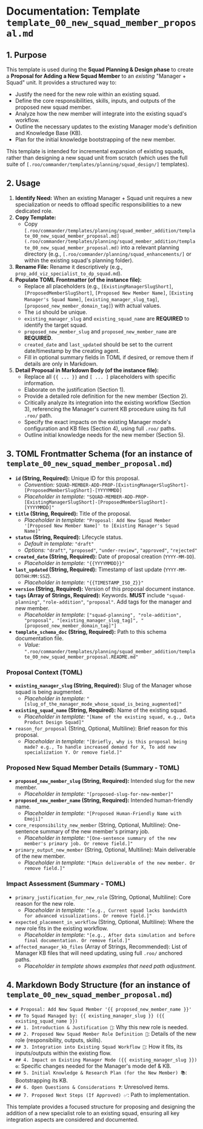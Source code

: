 # Documentation: Template `template_00_new_squad_member_proposal.md`

## 1. Purpose

This template is used during the **Squad Planning & Design phase** to create a **Proposal for Adding a New Squad Member** to an *existing* "Manager + Squad" unit. It provides a structured way to:

*   Justify the need for the new role within an existing squad.
*   Define the core responsibilities, skills, inputs, and outputs of the proposed new squad member.
*   Analyze how the new member will integrate into the existing squad's workflow.
*   Outline the necessary updates to the existing Manager mode's definition and Knowledge Base (KB).
*   Plan for the initial knowledge bootstrapping of the new member.

This template is intended for incremental expansion of existing squads, rather than designing a new squad unit from scratch (which uses the full suite of `[.roo/commander/templates/planning/squad_design/]` templates).

## 2. Usage

1.  **Identify Need:** When an existing Manager + Squad unit requires a new specialization or needs to offload specific responsibilities to a new dedicated role.
2.  **Copy Template:**
    *   Copy `[.roo/commander/templates/planning/squad_member_addition/template_00_new_squad_member_proposal.md](.roo/commander/templates/planning/squad_member_addition/template_00_new_squad_member_proposal.md)` into a relevant planning directory (e.g., `[.roo/commander/planning/squad_enhancements/]` or within the existing squad's planning folder).
3.  **Rename File:** Rename it descriptively (e.g., `prop_add_viz_specialist_to_dp_squad.md`).
4.  **Populate TOML Frontmatter (of the instance file):**
    *   Replace all placeholders (e.g., `[ExistingManagerSlugShort]`, `[ProposedMemberSlugShort]`, `[Proposed New Member Name]`, `[Existing Manager's Squad Name]`, `[existing_manager_slug_tag]`, `[proposed_new_member_domain_tag]`) with actual values.
    *   The `id` should be unique.
    *   `existing_manager_slug` and `existing_squad_name` are **REQUIRED** to identify the target squad.
    *   `proposed_new_member_slug` and `proposed_new_member_name` are **REQUIRED**.
    *   `created_date` and `last_updated` should be set to the current date/timestamp by the creating agent.
    *   Fill in optional summary fields in TOML if desired, or remove them if details are only in Markdown.
5.  **Detail Proposal in Markdown Body (of the instance file):**
    *   Replace all `{{ ... }}` and `[ ... ]` placeholders with specific information.
    *   Elaborate on the justification (Section 1).
    *   Provide a detailed role definition for the new member (Section 2).
    *   Critically analyze its integration into the existing workflow (Section 3), referencing the Manager's current KB procedure using its full `.roo/` path.
    *   Specify the exact impacts on the existing Manager mode's configuration and KB files (Section 4), using full `.roo/` paths.
    *   Outline initial knowledge needs for the new member (Section 5).

## 3. TOML Frontmatter Schema (for an instance of `template_00_new_squad_member_proposal.md`)

*   **`id` (String, Required):** Unique ID for this proposal.
    *   *Convention:* `SQUAD-MEMBER-ADD-PROP-[ExistingManagerSlugShort]-[ProposedMemberSlugShort]-[YYYYMMDD]`
    *   *Placeholder in template:* `"SQUAD-MEMBER-ADD-PROP-[ExistingManagerSlugShort]-[ProposedMemberSlugShort]-[YYYYMMDD]"`
*   **`title` (String, Required):** Title of the proposal.
    *   *Placeholder in template:* `"Proposal: Add New Squad Member '[Proposed New Member Name]' to [Existing Manager's Squad Name]"`
*   **`status` (String, Required):** Lifecycle status.
    *   *Default in template:* `"draft"`
    *   *Options:* `"draft"`, `"proposed"`, `"under-review"`, `"approved"`, `"rejected"`
*   **`created_date` (String, Required):** Date of proposal creation (`YYYY-MM-DD`).
    *   *Placeholder in template:* `"{{YYYYMMDD}}"`
*   **`last_updated` (String, Required):** Timestamp of last update (`YYYY-MM-DDTHH:MM:SSZ`).
    *   *Placeholder in template:* `"{{TIMESTAMP_ISO_Z}}"`
*   **`version` (String, Required):** Version of this proposal document instance.
*   **`tags` (Array of Strings, Required):** Keywords. **MUST** include `"squad-planning"`, `"role-addition"`, `"proposal"`. Add tags for the manager and new member.
    *   *Placeholder in template:* `["squad-planning", "role-addition", "proposal", "[existing_manager_slug_tag]", "[proposed_new_member_domain_tag]"]`
*   **`template_schema_doc` (String, Required):** Path to this schema documentation file.
    *   *Value:* `".roo/commander/templates/planning/squad_member_addition/template_00_new_squad_member_proposal.README.md"`

### Proposal Context (TOML)

*   **`existing_manager_slug` (String, Required):** Slug of the Manager whose squad is being augmented.
    *   *Placeholder in template:* `"[slug_of_the_manager_mode_whose_squad_is_being_augmented]"`
*   **`existing_squad_name` (String, Required):** Name of the existing squad.
    *   *Placeholder in template:* `"[Name of the existing squad, e.g., Data Product Design Squad]"`
*   `reason_for_proposal` (String, Optional, Multiline): Brief reason for this proposal.
    *   *Placeholder in template:* `"[Briefly, why is this proposal being made? e.g., To handle increased demand for X, To add new specialization Y. Or remove field.]"`

### Proposed New Squad Member Details (Summary - TOML)

*   **`proposed_new_member_slug` (String, Required):** Intended slug for the new member.
    *   *Placeholder in template:* `"[proposed-slug-for-new-member]"`
*   **`proposed_new_member_name` (String, Required):** Intended human-friendly name.
    *   *Placeholder in template:* `"[Proposed Human-Friendly Name with Emoji]"`
*   `core_responsibility_new_member` (String, Optional, Multiline): One-sentence summary of the new member's primary job.
    *   *Placeholder in template:* `"[One-sentence summary of the new member's primary job. Or remove field.]"`
*   `primary_output_new_member` (String, Optional, Multiline): Main deliverable of the new member.
    *   *Placeholder in template:* `"[Main deliverable of the new member. Or remove field.]"`

### Impact Assessment (Summary - TOML)

*   `primary_justification_for_new_role` (String, Optional, Multiline): Core reason for the new role.
    *   *Placeholder in template:* `"[e.g., Current squad lacks bandwidth for advanced visualizations. Or remove field.]"`
*   `expected_placement_in_workflow` (String, Optional, Multiline): Where the new role fits in the existing workflow.
    *   *Placeholder in template:* `"[e.g., After data simulation and before final documentation. Or remove field.]"`
*   `affected_manager_kb_files` (Array of Strings, Recommended): List of Manager KB files that will need updating, using full `.roo/` anchored paths.
    *   *Placeholder in template shows examples that need path adjustment.*

## 4. Markdown Body Structure (for an instance of `template_00_new_squad_member_proposal.md`)

*   `# Proposal: Add New Squad Member '{{ proposed_new_member_name }}'`
*   `## To Squad Managed by: {{ existing_manager_slug }} ({{ existing_squad_name }})`
*   `## 1. Introduction & Justification 🎯`: Why this new role is needed.
*   `## 2. Proposed New Squad Member Role Definition 👤`: Details of the new role (responsibility, outputs, skills).
*   `## 3. Integration into Existing Squad Workflow 🔄`: How it fits, its inputs/outputs within the existing flow.
*   `## 4. Impact on Existing Manager Mode ({{ existing_manager_slug }}) ⚙️`: Specific changes needed for the Manager's mode def & KB.
*   `## 5. Initial Knowledge & Research Plan (for the New Member) 📚`: Bootstrapping its KB.
*   `## 6. Open Questions & Considerations ❓`: Unresolved items.
*   `## 7. Proposed Next Steps (If Approved) ✅`: Path to implementation.

This template provides a focused structure for proposing and designing the addition of a new specialist role to an existing squad, ensuring all key integration aspects are considered and documented.